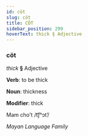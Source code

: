 ```yaml
---
id: cöt
slug: cöt
title: CÖT
sidebar_position: 299
hoverText: thick § Adjective
---
```


### cöt

*thick* **§** Adjective

**Verb**: to be thick

**Noun**: thickness

**Modifier**: thick

Mam cho't /t͡ʃʰɔtʼ/

*Mayan Language Family*